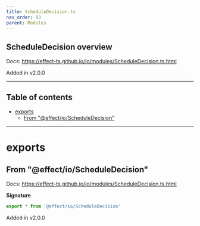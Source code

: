 ```yaml
---
title: ScheduleDecision.ts
nav_order: 93
parent: Modules
---
```


## ScheduleDecision overview

Docs: https://effect-ts.github.io/io/modules/ScheduleDecision.ts.html

Added in v2.0.0

---

<h2 class="text-delta">Table of contents</h2>

- [exports](#exports)
  - [From "@effect/io/ScheduleDecision"](#from-effectioscheduledecision)

---

# exports

## From "@effect/io/ScheduleDecision"

Docs: https://effect-ts.github.io/io/modules/ScheduleDecision.ts.html

**Signature**

```ts
export * from '@effect/io/ScheduleDecision'
```

Added in v2.0.0
